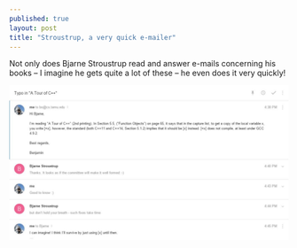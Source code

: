 ```yaml
---
published: true
layout: post
title: "Stroustrup, a very quick e-mailer"
---
```


Not only does Bjarne Stroustrup read and answer e-mails concerning his books &ndash; I imagine he gets quite a lot of these &ndash; he even does it very quickly!

![stroustrup.jpg](/stroustrup.jpg)
